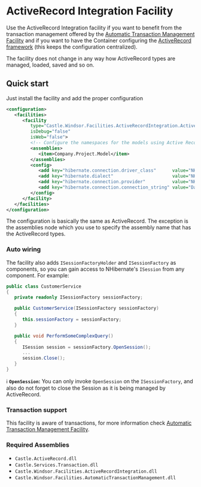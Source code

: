 # ActiveRecord Integration Facility

Use the ActiveRecord Integration facility if you want to benefit from the transaction management offered by
the [Automatic Transaction Management Facility](atm-facility.md) and if you want to have the Container configuring
the [ActiveRecord framework](https://github.com/castleproject/ActiveRecord) (this keeps the configuration centralized).

The facility does not change in any way how ActiveRecord types are managed, loaded, saved and so on.

## Quick start

Just install the facility and add the proper configuration

```xml
<configuration>
   <facilities>
      <facility
         type="Castle.Windsor.Facilities.ActiveRecordIntegration.ActiveRecordFacility, Castle.Windsor.Facilities.ActiveRecordIntegration"
         isDebug="false"
         isWeb="false">
         <!-- Configure the namespaces for the models using Active Record Intergration -->
         <assemblies>
            <item>Company.Project.Model</item>
         </assemblies>
         <config>
            <add key="hibernate.connection.driver_class"      value="NHibernate.Driver.SqlClientDriver" />
            <add key="hibernate.dialect"                      value="NHibernate.Dialect.MsSql2000Dialect" />
            <add key="hibernate.connection.provider"          value="NHibernate.Connection.DriverConnectionProvider" />
            <add key="hibernate.connection.connection_string" value="Data Source=.;Initial Catalog=appdb;Integrated Security=SSPI" />
         </config>
      </facility>
   </facilities>
</configuration>
```

The configuration is basically the same as ActiveRecord. The exception is the assemblies node which you use to specify
the assembly name that has the ActiveRecord types.

### Auto wiring

The facility also adds `ISessionFactoryHolder` and `ISessionFactory` as components, so you can gain access to
NHibernate's `ISession` from any component. For example:

```csharp
public class CustomerService
{
   private readonly ISessionFactory sessionFactory;

   public CustomerService(ISessionFactory sessionFactory)
   {
      this.sessionFactory = sessionFactory;
   }

   public void PerformSomeComplexQuery()
   {
      ISession session = sessionFactory.OpenSession();
      ...
      session.Close();
   }
}
```

:information_source: **`OpenSession`:** You can only invoke `OpenSession` on the `ISessionFactory`, and also do not
forget to close the Session as it is being managed by ActiveRecord.

### Transaction support

This facility is aware of transactions, for more information
check [Automatic Transaction Management Facility](atm-facility.md).

### Required Assemblies

* `Castle.ActiveRecord.dll`
* `Castle.Services.Transaction.dll`
* `Castle.Windsor.Facilities.ActiveRecordIntegration.dll`
* `Castle.Windsor.Facilities.AutomaticTransactionManagement.dll`